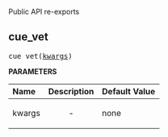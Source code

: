 <!-- Generated with Stardoc: http://skydoc.bazel.build -->

Public API re-exports

<a id="cue_vet"></a>

## cue_vet

<pre>
cue_vet(<a href="#cue_vet-kwargs">kwargs</a>)
</pre>



**PARAMETERS**


| Name  | Description | Default Value |
| :------------- | :------------- | :------------- |
| <a id="cue_vet-kwargs"></a>kwargs |  <p align="center"> - </p>   |  none |


